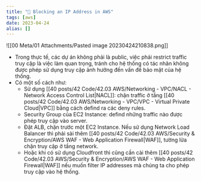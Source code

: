 ```yaml
---
title: "🌱 Blocking an IP Address in AWS"
tags: [aws]
date: 2023-04-24
alias: []
---
```


![[00 Meta/01 Attachments/Pasted image 20230424210838.png]]
- Trong thực tế, các dự án không phải là public, việc phải restrict traffic truy cập là việc làm quan trọng, tránh cho hệ thống có tác nhân không được phép sử dụng truy cập ảnh hưởng đến vấn đề bảo mật của hệ thống.
- Có một số cách như:
	- Sử dụng [[40 posts/42 Code/42.03 AWS/Networking - VPC/NACL - Network Access Control List|NACL]]: chặn traffic ở tầng [[40 posts/42 Code/42.03 AWS/Networking - VPC/VPC - Virtual Private Cloud|VPC]] bằng cách defind ra các deny rules.
	- Security Group của EC2 Instance: defind những traffic nào được phép truy cập vào server.
	- Đặt ALB, chặn trước một EC2 Instance. Nếu sử dụng Network Load Balancer thì phải sài thêm [[40 posts/42 Code/42.03 AWS/Security & Encryption/AWS WAF - Web Application Firewall|WAF]], tường lửa chặn truy cập ở tầng network.
	- Hoặc khi có sử dụng Cloudfront thì cũng cần cài thêm [[40 posts/42 Code/42.03 AWS/Security & Encryption/AWS WAF - Web Application Firewall|WAF]] nếu muốn filter IP addresses mà chúng ta cho phép truy cập vào hệ thống.
